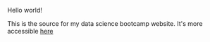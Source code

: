 Hello world! 

This is the source for my data science bootcamp website.
It's more accessible [here](https://j-carson.github.io/)
